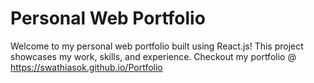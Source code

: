 # Personal Web Portfolio

Welcome to my personal web portfolio built using React.js! This project showcases my work, skills, and experience.
Checkout my portfolio @ https://swathiasok.github.io/Portfolio
